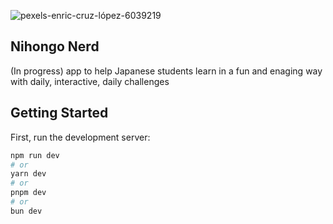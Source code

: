 ![pexels-enric-cruz-lópez-6039219](https://github.com/TechieTeee/Nihongo-Nerd/assets/100870737/298b7dcc-bc99-4730-8123-317d2aac8d09)

## Nihongo Nerd
(In progress) app to help Japanese students learn in a fun and enaging way with daily, interactive, daily challenges

## Getting Started

First, run the development server:

```bash
npm run dev
# or
yarn dev
# or
pnpm dev
# or
bun dev
```

